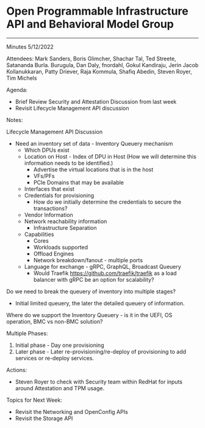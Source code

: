 # Open Programmable Infrastructure API and Behavioral Model Group

---
Minutes 5/12/2022

Attendees: Mark Sanders, Boris Glimcher, Shachar Tal, Ted Streete, Satananda Burla. Burugula, Dan Daly, fnordahl, Gokul Kandiraju, Jerin Jacob Kollanukkaran, Patty Driever, Raja Kommula, Shafiq Abedin, Steven Royer, Tim Michels

Agenda:

- Brief Review Security and Attestation Discussion from last week
- Revisit Lifecycle Management API discussion

Notes:

Lifecycle Management API Discussion

- Need an inventory set of data - Inventory Queuery mechanism
  - Which DPUs exist
  - Location on Host - Index of DPU in Host (How we will determine this information needs to be identified.)
    - Advertise the virtual locations that is in the host
    - VFs/PFs
    - PCIe Domains that may be available
  - Interfaces that exist
  - Credentials for provisioning
    - How do we initially determine the credentials to secure the transactions?
  - Vendor Information
  - Network reachability information
    - Infrastructure Separation
  - Capabilities
    - Cores
    - Workloads supported
    - Offload Engines
    - Network breakdown/fanout - multiple ports
  - Language for exchange - gRPC, GraphQL, Broadcast Queuery
    - Would Traefik <https://github.com/traefik/traefik> as a load balancer with gRPC be an option for scalability?

Do we need to break the queuery of inventory into multiple stages?

- Initial limited queuery, the later the detailed queuery of information.

Where do we support the Inventory Queuery - is it in the UEFI, OS operation, BMC vs non-BMC solution?

Multiple Phases:

1) Initial phase - Day one provisioning
2) Later phase - Later re-provisioning/re-deploy of provisioning to add services or re-deploy services.

Actions:

- Steven Royer to check with Security team within RedHat for inputs around Attestation and TPM usage.

Topics for Next Week:

- Revisit the Networking and OpenConfig APIs
- Revisit the Storage API

